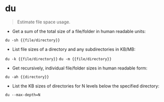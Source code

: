 # du

> Estimate file space usage.

- Get a sum of the total size of a file/folder in human readable units:

`du -sh {{file/directory}}`

- List file sizes of a directory and any subdirectories in KB/MB:

`du -k {{file/directory}}`
`du -m {{file/directory}}`

- Get recursively, individual file/folder sizes in human readable form:

`du -ah {{directory}}`

- List the KB sizes of directories for N levels below the specified directory:

`du --max-depth=N`
